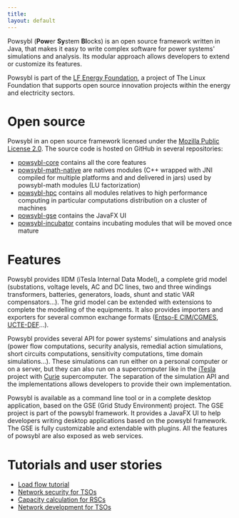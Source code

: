 ```yaml
---
title:
layout: default
---
```


Powsybl (**Pow**er **Sy**stem **Bl**ocks) is an open source framework written in Java, that makes it easy to write
complex software for power systems' simulations and analysis. Its modular approach allows developers to extend or customize
its features.

Powsybl is part of the [LF Energy Foundation](http://www.lfenergy.org), a project of The Linux Foundation that supports
open source innovation projects within the energy and electricity sectors.

# Open source
Powsybl in an open source framework licensed under the [Mozilla Public License 2.0](https://www.mozilla.org/en-US/MPL/2.0/).
The source code is hosted on GitHub in several repositories:
- [powsybl-core](https://github.com/powsybl/powsybl-core) contains all the core features
- [powsybl-math-native](https://github.com/powsybl/powsybl-math-native) are natives modules (C++ wrapped with JNI compiled
for multiple platforms and and delivered in jars) used by powsybl-math modules (LU factorization)
- [powsybl-hpc](https://github.com/powsybl/powsybl-hpc) contains all modules relatives to high performance computing
in particular computations distribution on a cluster of machines
- [powsybl-gse](https://github.com/powsybl/powsybl-gse) contains the JavaFX UI
- [powsybl-incubator](https://github.com/powsybl/powsybl-incubator) contains incubating modules that will be moved once mature

# Features
Powsybl provides IIDM (iTesla Internal Data Model), a complete grid model (substations, voltage levels, AC and DC lines,
two and three windings transformers, batteries, generators, loads, shunt and static VAR compensators...). The grid model can be
extended with extensions to complete the modelling of the equipments. It also provides importers and exporters for several
common exchange formats ([Entso-E CIM/CGMES](https://www.entsoe.eu/digital/common-information-model/cim-for-grid-models-exchange/),
[UCTE-DEF](https://cimug.ucaiug.org/Groups/Model%20Exchange/UCTE-format.pdf)...).

Powsybl provides several API for power systems' simulations and analysis (power flow computations, security analysis,
remedial action simulations, short circuits computations, sensitivity computations, time domain simulations...). These
simulations can run either on a personal computer or on a server, but they can also run on a supercomputer like in the
[iTesla](http://www.itesla-project.eu) project with [Curie](http://www-hpc.cea.fr/en/complexe/tgcc-curie.htm) supercomputer.
The separation of the simulation API and the implementations allows developers to provide their own implementation.

Powsybl is available as a command line tool or in a complete desktop application, based on the GSE (Grid Study Environment)
project. The GSE project is part of the powsybl framework. It provides a JavaFX UI to help developers writing desktop
applications based on the powsybl framework. The GSE is fully customizable and extendable with plugins. All the features
of powsybl are also exposed as web services.

# Tutorials and user stories

- [Load flow tutorial](docs/user_stories/loadflow_tutorial.md)
- [Network security for TSOs](docs/user_stories/security_tso.md)
- [Capacity calculation for RSCs](docs/user_stories/capacity_calculation_rsc.md)
- [Network development for TSOs](docs/user_stories/network_development_tso.md)
